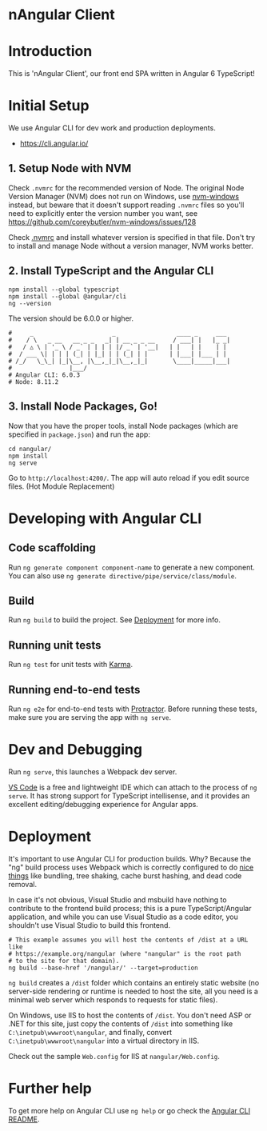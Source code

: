 nAngular Client
===============

# Introduction
This is 'nAngular Client', our front end SPA written in Angular 6 TypeScript!

# Initial Setup
We use Angular CLI for dev work and production deployments.

* https://cli.angular.io/

## 1. Setup Node with NVM
Check `.nvmrc` for the recommended version of Node.
The original Node Version Manager (NVM) does not run on Windows, use
[nvm-windows](https://github.com/coreybutler/nvm-windows) instead,
but beware that it doesn't support reading `.nvmrc` files so you'll
need to explicitly enter the version number you want, see
https://github.com/coreybutler/nvm-windows/issues/128

Check [.nvmrc](.nvmrc) and install whatever version is specified in that file.
Don't try to install and manage Node without a version manager, NVM works
better.

## 2. Install TypeScript and the Angular CLI

```Shell
npm install --global typescript
npm install --global @angular/cli
ng --version
```

The version should be 6.0.0 or higher.

```Shell
#     _                      _                 ____ _     ___
#    / \   _ __   __ _ _   _| | __ _ _ __     / ___| |   |_ _|
#   / △ \ | '_ \ / _` | | | | |/ _` | '__|   | |   | |    | |
#  / ___ \| | | | (_| | |_| | | (_| | |      | |___| |___ | |
# /_/   \_\_| |_|\__, |\__,_|_|\__,_|_|       \____|_____|___|
#                |___/
# Angular CLI: 6.0.3
# Node: 8.11.2
```

## 3. Install Node Packages, Go!
Now that you have the proper tools, install Node packages (which are
specified in `package.json`) and run the app:

```Shell
cd nangular/
npm install
ng serve
```

Go to `http://localhost:4200/`. The app will auto reload if you edit
source files. (Hot Module Replacement)

# Developing with Angular CLI

## Code scaffolding

Run `ng generate component component-name` to generate a new component.
You can also use `ng generate directive/pipe/service/class/module`.

## Build

Run `ng build` to build the project.
See [Deployment](#deployment) for more info.

## Running unit tests

Run `ng test` for unit tests with [Karma](https://karma-runner.github.io).

## Running end-to-end tests

Run `ng e2e` for end-to-end tests with [Protractor](http://www.protractortest.org/).
Before running these tests, make sure you are serving the app with `ng serve`.

# Dev and Debugging
Run `ng serve`, this launches a Webpack dev server.

[VS Code](https://code.visualstudio.com/) is a free and lightweight IDE which
can attach to the process of `ng serve`. It has strong support for TypeScript
intellisense, and it provides an excellent editing/debugging experience for
Angular apps.

# Deployment
It's important to use Angular CLI for production builds. Why? Because the
"ng" build process uses Webpack which is correctly configured to do
[nice things](https://github.com/angular/angular-cli/wiki/build) like
bundling, tree shaking, cache burst hashing, and dead code removal.

In case it's not obvious, Visual Studio and msbuild have nothing to contribute
to the frontend build process; this is a pure TypeScript/Angular application,
and while you can use Visual Studio as a code editor, you shouldn't use
Visual Studio to build this frontend.

```Shell
# This example assumes you will host the contents of /dist at a URL like
# https://example.org/nangular (where "nangular" is the root path
# to the site for that domain).
ng build --base-href '/nangular/' --target=production
 ```

`ng build` creates a `/dist` folder which contains an entirely
static website (no server-side rendering or runtime is needed to host the
site, all you need is a minimal web server which responds to requests for
static files).

On Windows, use IIS to host the contents of `/dist`. You don't need ASP or
.NET for this site, just copy the contents of `/dist` into something like
`C:\inetpub\wwwroot\nangular`, and finally, convert
`C:\inetpub\wwwroot\nangular` into a virtual directory in IIS.

Check out the sample `Web.config` for IIS at `nangular/Web.config`.

# Further help

To get more help on Angular CLI use `ng help` or go check the
[Angular CLI README](https://github.com/angular/angular-cli/blob/master/README.md).
